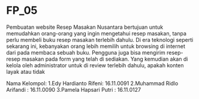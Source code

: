 # FP_05
Pembuatan website Resep Masakan Nusantara bertujuan untuk memudahkan orang-orang yang ingin mengetahui resep masakan, tanpa perlu membeli buku resep masakan terlebih dahulu. Di era teknologi seperti sekarang ini, kebanyakan orang lebih memilih untuk browsing di internet dari  pada membaca sebuah buku. Pengguna juga bisa mengirim resep-resep masakan pada form yang telah di sediakan. Yang kemudian akan di kelola oleh administrator untuk di review terlebih dahulu, apakah konten layak atau tidak  


Nama Kelompol: 
1.Edy Hardianto Rifeni: 16.11.0091 
2.Muhammad Ridlo Arifandi : 16.11.0090 
3.Pamela Hapsari Putri : 16.11.0127
